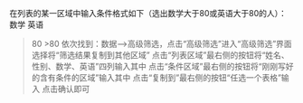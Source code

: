 在列表的某一区域中输入条件格式如下（选出数学大于80或英语大于80的人）：
数学  英语
>80
      >80
依次找到：数据——>高级筛选，点击“高级筛选”进入“高级筛选”界面
选择将“筛选结果复制到其他区域”
点击“列表区域”最右侧的按钮将“姓名、性别、数学、英语”四列输入其中
点击“条件区域”最右侧的按钮将“刚刚写好的含有条件的区域”输入其中
点击“复制到”最右侧的按钮“任选一个表格”输入
点击确认即可
